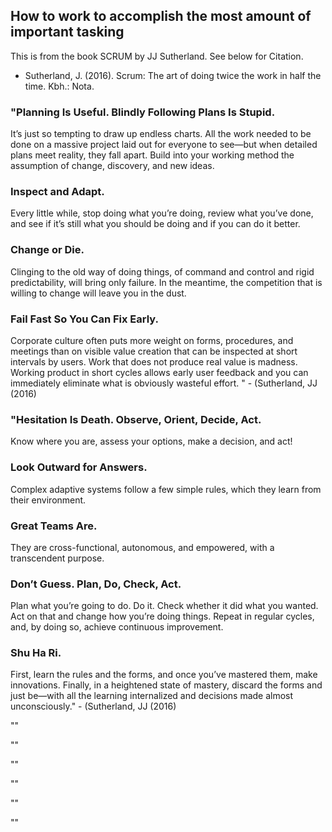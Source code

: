 ## How to work to accomplish the most amount of important tasking
This is from the book SCRUM by JJ Sutherland. See below for Citation. </br>
* Sutherland, J. (2016). Scrum: The art of doing twice the work in half the time. Kbh.: Nota.


### "Planning Is Useful. Blindly Following Plans Is Stupid. 
It’s just so tempting to draw up endless charts. All the work needed to be done on a massive
project laid out for everyone to see—but when detailed plans meet reality,
they fall apart. Build into your working method the assumption of change,
discovery, and new ideas.
### Inspect and Adapt. 
Every little while, stop doing what you’re doing,
review what you’ve done, and see if it’s still what you should be doing and
if you can do it better.
### Change or Die.
Clinging to the old way of doing things, of command and
control and rigid predictability, will bring only failure. In the meantime, the
competition that is willing to change will leave you in the dust.
### Fail Fast So You Can Fix Early. 
Corporate culture often puts more weight on forms, procedures, and meetings than on visible value creation that can
be inspected at short intervals by users. Work that does not produce real
value is madness. Working product in short cycles allows early user
feedback and you can immediately eliminate what is obviously wasteful
effort. " - (Sutherland, JJ (2016) </br>
### "Hesitation Is Death. Observe, Orient, Decide, Act. 
Know where you are, assess your options, make a decision, and act!
### Look Outward for Answers. 
Complex adaptive systems follow a few simple rules, which they learn from their environment.
### Great Teams Are. 
They are cross-functional, autonomous, and empowered, with a transcendent purpose.
### Don’t Guess. Plan, Do, Check, Act. 
Plan what you’re going to do. Do it. Check whether it did what you wanted. Act on that and change how you’re
doing things. Repeat in regular cycles, and, by doing so, achieve continuous improvement.
### Shu Ha Ri. 
First, learn the rules and the forms, and once you’ve mastered 
them, make innovations. Finally, in a heightened state of mastery, discard the
forms and just be—with all the learning internalized and decisions made
almost unconsciously." - (Sutherland, JJ (2016) </br>



"" </br>

"" </br>

"" </br>

"" </br>

"" </br>

"" </br>


